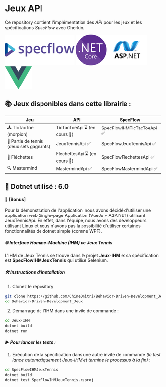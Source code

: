 # Jeux API

Ce repository contient l'implémentation des *API* pour les jeux et les spécifications *SpecFlow* avec Gherkin.

<img src="./assets/img/specflow.png" height="100" /> <img src="./assets/img/dotnet.jpeg" height="100" /><img src="./assets/img/aspnet.png" height="100" /> <img src="./assets/img/vuejs.png" height="75" /> 

## 📚 Jeux disponibles dans cette librairie :

| Jeu                            | API              | SpecFlow       |
|--------------------------------|------------------|------------------------------|
| 🕹️ TicTacToe (morpion)         | TicTacToeApi ⌛ (en cours 🔨) | SpecFlowIHMTicTacToeApi ✅        |
| 🎾 Partie de tennis (deux sets gagnants) | JeuxTennisApi ✅   | SpecFlowJeuxTennisApi ✅        |
| 🎯 Fléchettes                  | FlechettesApi ⌛ (en cours 🔨) | SpecFlowFlechettesApi ✅          |
| 🔍 Mastermind                  | MastermindApi ✅   | SpecFlowMastermindApi ✅          |

## 🚀 Dotnet utilisé : 6.0


#### 🎁 [Bonus]
Pour la démonstration de l'application, nous avons décidé d'utiliser une application web Single-page Application (VueJs + ASP.NET) utilisant JeuxTennisApi. En effet, dans l'équipe, nous avons des développeurs utilisant Linux et nous n'avons pas la possibilité d'utiliser certaines fonctionnalités de dotnet simple (comme WPF).

##### 🌐 Interface Homme-Machine (IHM) de Jeux Tennis
L'IHM de Jeux Tennis se trouve dans le projet **Jeux-IHM** et sa spécification est **SpecFlowIHMJeuxTennis** qui utilise Selenium.

##### 🛠️ Instructions d'installation
1. Clonez le répository
```bash
git clone https://github.com/ChineDmitri/Behavior-Driven-Development_Jeux
cd Behavior-Driven-Development_Jeux
```
2. Démarrage de l'IHM dans une invite de commande :
```bash
cd Jeux-IHM
dotnet build
dotnet run
```

##### ▶️ Pour lancer les tests :
1. Exécution de la spécification dans une autre invite de commande *(le test lance automatiquement Jeux-IHM et termine le processus à la fin)* :
```bash
cd SpecFlowIHMJeuxTennis 
dotnet build 
dotnet test SpecFlowIHMJeuxTennis.csproj
```

